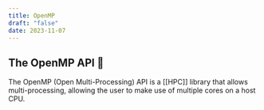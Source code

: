 ```yaml
---
title: OpenMP
draft: "false"
date: 2023-11-07
---
```

## The OpenMP API 🤝  
The OpenMP (Open Multi-Processing) API is a [[HPC]] library that allows multi-processing, allowing the user to make use of multiple cores on a host CPU.